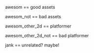 awesom == good assets

awesom_not == bad assets

awesom_other_2d == platformer

awesom_other_2d_not == bad platformer

jank == unrelated? maybe!
